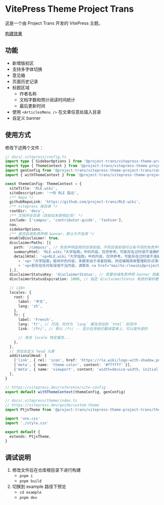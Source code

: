 # VitePress Theme Project Trans

这是一个由 Project Trans 开发的 VitePress 主题。

[构建效果](https://rle.wiki/)

## 功能

- 新增版权区
- 支持多字体切换
- 意见箱
- 页面历史记录
- 标题区域
  - 作者名称
  - 文档字数和预计阅读时间统计
  - 最后更新时间
- 使用 `<ArticlesMenu />` 在文章任意处插入目录
- 自定义 banner

## 使用方式

修改下述两个文件：

```typescript
// docs/.vitepress/config.ts
import type { SidebarOptions } from '@project-trans/vitepress-theme-project-trans/theme'
import type { ThemeContext } from '@project-trans/vitepress-theme-project-trans/utils'
import genConfig from '@project-trans/vitepress-theme-project-trans/config'
import { withThemeContext } from '@project-trans/vitepress-theme-project-trans/utils'

const themeConfig: ThemeContext = {
  siteTitle: 'RLE.wiki',
  siteDescription: '一份 RLE 指北',
  /** Repo */
  githubRepoLink: 'https://github.com/project-trans/RLE-wiki',
  /** vitepress 根目录 */
  rootDir: 'docs',
  /** 文档所在目录（目前似未使用此项） */
  include: ['campus', 'contributor-guide', 'fashion'],
  nav,
  sidebarOptions,
  /** 是否启用免责声明 banner，默认为不启用 */
  enableDisclaimer: true,
  disclaimerPaths: [{
    path: '/campus/', // 免责声明适用的目录前缀，不同目录前缀可以有不同的免责声明 banner
    summaryHtml: 'RLE.wiki「大学指南」中的内容，仅供参考。可能存在过时或不准确的信息，请谨慎甄别。', // 免责声明展开前显示的内容，html 格式
    detailHtml: '<p>RLE.wiki「大学指南」中的内容，仅供参考。可能存在过时或不准确的信息，请谨慎甄别。</p>' // 免责声明展开后显示的内容，html 格式
      + '<p>「大学指南」板块中的内容，多数来自于读者投稿，并经编辑简单整理和形式审查后登载，主要体现其投稿者主观观点。不代表 RLE.wiki 编辑团队及我们的任何相关维护人员立场。</p>'
      + '<p>若存在任何有误或不当内容，请联系 <a href="mailto:rlewiki@project-trans.org">rlewiki@project-trans.org</a>。</p>',
  },],
  disclaimerStatusKey: 'disclaimerStatus', // 若要存储免责声明 banner 隐藏状态，需要指定此字段，存储在localStorage中
  disclaimerStatusExpiration: 1000, // 指定 disclaimerStatus 有效的毫秒数，1000这个值显然太短了，你需要选个更大的数，默认持续生效7天

  // i18n
  locales: {
    root: {
      label: '中文',
      lang: 'zh',
    },
    fr: {
      label: 'French',
      lang: 'fr', // 可选，将作为 `lang` 属性添加到 `html` 标签中
      link: '/fr/', // 默认 /fr/ -- 显示在导航栏翻译菜单上，可以是外部的

      // 其余 locale 特定属性...
    },
  },
  // 添加自定义 head 元素
  additionalHead: [
    ['link', { rel: 'icon', href: 'https://rle.wiki/logo-with-shadow.png' }],
    ['meta', { name: 'theme-color', content: '#ffffff' }],
    ['meta', { name: 'viewport', content: 'width=device-width, initial-scale=1.0' }],
  ],
}

// https://vitepress.dev/reference/site-config
export default withThemeContext(themeConfig, genConfig)
```

```typescript
// docs/.vitepress/theme/index.ts
// https://vitepress.dev/guide/custom-theme
import PtjsTheme from '@project-trans/vitepress-theme-project-trans/theme'

import 'uno.css'
import './style.css'

export default {
  extends: PtjsTheme,
}
```

## 调试说明

1. 修改文件后在仓库根目录下进行构建
   - `pnpm i`
   - `pnpm build`
2. 切换到 example 路径下预览
   - `cd example`
   - `pnpm dev`
